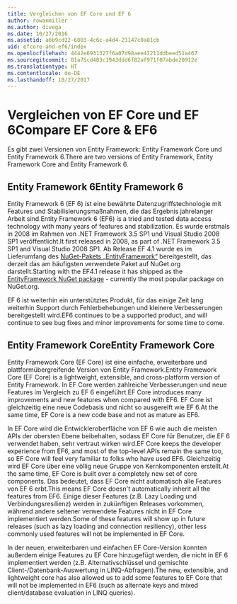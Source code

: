 ```yaml
---
title: Vergleichen von EF Core und EF 6
author: rowanmiller
ms.author: divega
ms.date: 10/27/2016
ms.assetid: a6b9cd22-6803-4c6c-a4d4-21147c0a81cb
uid: efcore-and-ef6/index
ms.openlocfilehash: 4442e6931327f6a07d98aee47211ddbeed51a467
ms.sourcegitcommit: 01a75cd483c1943ddd6f82af971f07abde20912e
ms.translationtype: HT
ms.contentlocale: de-DE
ms.lasthandoff: 10/27/2017
---
```

# <a name="compare-ef-core--ef6"></a><span data-ttu-id="d6c0a-102">Vergleichen von EF Core und EF 6</span><span class="sxs-lookup"><span data-stu-id="d6c0a-102">Compare EF Core & EF6</span></span>

<span data-ttu-id="d6c0a-103">Es gibt zwei Versionen von Entity Framework: Entity Framework Core und Entity Framework 6.</span><span class="sxs-lookup"><span data-stu-id="d6c0a-103">There are two versions of Entity Framework, Entity Framework Core and Entity Framework 6.</span></span>

## <a name="entity-framework-6"></a><span data-ttu-id="d6c0a-104">Entity Framework 6</span><span class="sxs-lookup"><span data-stu-id="d6c0a-104">Entity Framework 6</span></span>

<span data-ttu-id="d6c0a-105">Entity Framework 6 (EF 6) ist eine bewährte Datenzugriffstechnologie mit Features und Stabilisierungsmaßnahmen, die das Ergebnis jahrelanger Arbeit sind.</span><span class="sxs-lookup"><span data-stu-id="d6c0a-105">Entity Framework 6 (EF6) is a tried and tested data access technology with many years of features and stabilization.</span></span> <span data-ttu-id="d6c0a-106">Es wurde erstmals in 2008 im Rahmen von .NET Framework 3.5 SP1 und Visual Studio 2008 SP1 veröffentlicht.</span><span class="sxs-lookup"><span data-stu-id="d6c0a-106">It first released in 2008, as part of .NET Framework 3.5 SP1 and Visual Studio 2008 SP1.</span></span> <span data-ttu-id="d6c0a-107">Ab Release EF 4.1 wurde es im Lieferumfang des [NuGet-Pakets „EntityFramework“](https://www.nuget.org/packages/EntityFramework/) bereitgestellt, das derzeit das am häufigsten verwendete Paket auf NuGet.org darstellt.</span><span class="sxs-lookup"><span data-stu-id="d6c0a-107">Starting with the EF4.1 release it has shipped as the [EntityFramework NuGet package](https://www.nuget.org/packages/EntityFramework/) - currently the most popular package on NuGet.org.</span></span>

<span data-ttu-id="d6c0a-108">EF 6 ist weiterhin ein unterstütztes Produkt, für das einige Zeit lang weiterhin Support durch Fehlerbehebungen und kleinere Verbesserungen bereitgestellt wird.</span><span class="sxs-lookup"><span data-stu-id="d6c0a-108">EF6 continues to be a supported product, and will continue to see bug fixes and minor improvements for some time to come.</span></span>

## <a name="entity-framework-core"></a><span data-ttu-id="d6c0a-109">Entity Framework Core</span><span class="sxs-lookup"><span data-stu-id="d6c0a-109">Entity Framework Core</span></span>

<span data-ttu-id="d6c0a-110">Entity Framework Core (EF Core) ist eine einfache, erweiterbare und plattformübergreifende Version von Entity Framework.</span><span class="sxs-lookup"><span data-stu-id="d6c0a-110">Entity Framework Core (EF Core) is a lightweight, extensible, and cross-platform version of Entity Framework.</span></span> <span data-ttu-id="d6c0a-111">In EF Core werden zahlreiche Verbesserungen und neue Features im Vergleich zu EF 6 eingeführt.</span><span class="sxs-lookup"><span data-stu-id="d6c0a-111">EF Core introduces many improvements and new features when compared with EF6.</span></span> <span data-ttu-id="d6c0a-112">EF Core ist gleichzeitig eine neue Codebasis und nicht so ausgereift wie EF 6.</span><span class="sxs-lookup"><span data-stu-id="d6c0a-112">At the same time, EF Core is a new code base and not as mature as EF6.</span></span>

<span data-ttu-id="d6c0a-113">In EF Core wird die Entwickleroberfläche von EF 6 wie auch die meisten APIs der obersten Ebene beibehalten, sodass EF Core für Benutzer, die EF 6 verwendet haben, sehr vertraut wirken wird.</span><span class="sxs-lookup"><span data-stu-id="d6c0a-113">EF Core keeps the developer experience from EF6, and most of the top-level APIs remain the same too, so EF Core will feel very familiar to folks who have used EF6.</span></span> <span data-ttu-id="d6c0a-114">Gleichzeitig wird EF Core über eine völlig neue Gruppe von Kernkomponenten erstellt.</span><span class="sxs-lookup"><span data-stu-id="d6c0a-114">At the same time, EF Core is built over a completely new set of core components.</span></span> <span data-ttu-id="d6c0a-115">Das bedeutet, dass EF Core nicht automatisch alle Features von EF 6 erbt.</span><span class="sxs-lookup"><span data-stu-id="d6c0a-115">This means EF Core doesn't automatically inherit all the features from EF6.</span></span> <span data-ttu-id="d6c0a-116">Einige dieser Features (z.B. Lazy Loading und Verbindungsresilienz) werden in zukünftigen Releases vorkommen, während andere seltener verwendete Features nicht in EF Core implementiert werden.</span><span class="sxs-lookup"><span data-stu-id="d6c0a-116">Some of these features will show up in future releases (such as lazy loading and connection resiliency), other less commonly used features will not be implemented in EF Core.</span></span>

<span data-ttu-id="d6c0a-117">In der neuen, erweiterbaren und einfachen EF Core-Version konnten außerdem einige Features zu EF Core hinzugefügt werden, die nicht in EF 6 implementiert werden (z.B. Alternativschlüssel und gemischte Client-/Datenbank-Auswertung in LINQ-Abfragen).</span><span class="sxs-lookup"><span data-stu-id="d6c0a-117">The new, extensible, and lightweight core has also allowed us to add some features to EF Core that will not be implemented in EF6 (such as alternate keys and mixed client/database evaluation in LINQ queries).</span></span>
